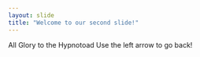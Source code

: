 ```yaml
---
layout: slide
title: "Welcome to our second slide!"
---
```

All Glory to the Hypnotoad
Use the left arrow to go back!

